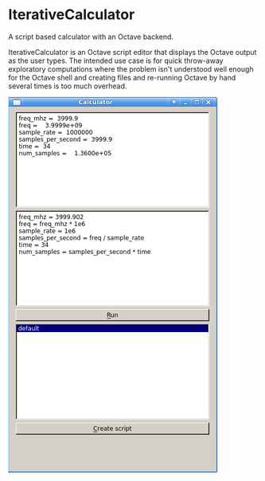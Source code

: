 # IterativeCalculator

A script based calculator with an Octave backend.

IterativeCalculator is an Octave script editor that displays the Octave output
as the user types. The intended use case is for quick throw-away exploratory
computations where the problem isn't understood well enough for the Octave
shell and creating files and re-running Octave by hand several times is too
much overhead.


![screenshot](iterCalc.png)
